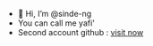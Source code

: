- 👋 Hi, I’m @sinde-ng
-    You can call me yafi'
-    Second account github : <a href="http://github.com/naufal-yafi" target="_blank">visit now</a>

